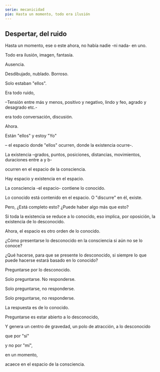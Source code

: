 ```yaml
---
serie: mecanicidad
pie: Hasta un momento, todo era ilusión
---
```


## Despertar, del ruido

Hasta un momento, ese o este ahora, no había nadie -ni nada- en uno.

Todo era ilusión, imagen, fantasía.

Ausencia.

Desdibujado, nublado. Borroso.

Solo estaban "ellos".

Era todo ruido,

–Tensión entre más y menos, positivo y negativo, lindo y feo, agrado y desagrado etc.-

era todo conversación, discusión.

Ahora.

Están "ellos" y estoy "Yo"

– el espacio donde "ellos" ocurren, donde la existencia ocurre-.


La existencia –grados, puntos, posiciones, distancias, movimientos, duraciones entre a y b-

ocurren en el espacio de la consciencia.

Hay espacio y existencia en el espacio.

La consciencia -el espacio- contiene lo conocido.

Lo conocido está contenido en el espacio. O "discurre" en él, existe.


Pero, ¿Está completo esto? ¿Puede haber algo más que esto?

Si toda la existencia se reduce a lo conocido, eso implica, por oposición, la existencia de lo desconocido.

Ahora, el espacio es otro orden de lo conocido.

¿Cómo presentarse lo desconocido en la consciencia si aún no se lo conoce?

¿Qué hacerse, para que se presente lo desconocido, si siempre lo que puede hacerse estará basado en lo conocido?

Preguntarse por lo desconocido.

Solo preguntarse. No responderse.

Solo preguntarse, no responderse.

Solo preguntarse, no responderse.

La respuesta es de lo conocido.

Preguntarse es estar abierto a lo desconocido,

Y genera un centro de gravedad, un polo de atracción, a lo desconocido

que por "sí"

y no por "mí",

en un momento,

acaece en el espacio de la consciencia.
